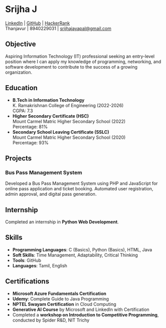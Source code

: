 # Srijha J

[LinkedIn](http://www.linkedin.com/in/srijha-jayapal-312aa0257) | [GitHub](https://github.com/Srijha04) | [HackerRank](https://www.hackerrank.com/profile/srijhajayapal)  
Thanjavur | 8940229031 | srijhajayapal@gmail.com

## Objective
Aspiring Information Technology (IT) professional seeking an entry-level position where I can apply my knowledge of programming, networking, and software development to contribute to the success of a growing organization.

## Education
- **B.Tech in Information Technology**  
  K. Ramakrishnan College of Engineering (2022-2026)  
  CGPA: 7.3
- **Higher Secondary Certificate (HSC)**  
  Mount Carmel Matric Higher Secondary School (2022)  
  Percentage: 81%
- **Secondary School Leaving Certificate (SSLC)**  
  Mount Carmel Matric Higher Secondary School (2020)  
  Percentage: 93%

## Projects
### Bus Pass Management System
Developed a Bus Pass Management System using PHP and JavaScript for online pass application and ticket booking. Automated user registration, admin approval, and digital pass generation.

## Internship
Completed an internship in **Python Web Development**.

## Skills
- **Programming Languages**: C (Basics), Python (Basics), HTML, Java
- **Soft Skills**: Time Management, Adaptability, Critical Thinking
- **Tools**: GitHub
- **Languages**: Tamil, English

## Certifications
- **Microsoft Azure Fundamentals Certification**
- **Udemy**: Complete Guide to Java Programming
- **NPTEL Swayam Certification** in Cloud Computing
- **Generative AI Course** by Microsoft and LinkedIn with Certification
- Completed a **workshop on Introduction to Competitive Programming**, conducted by Spider R&D, NIT Trichy
